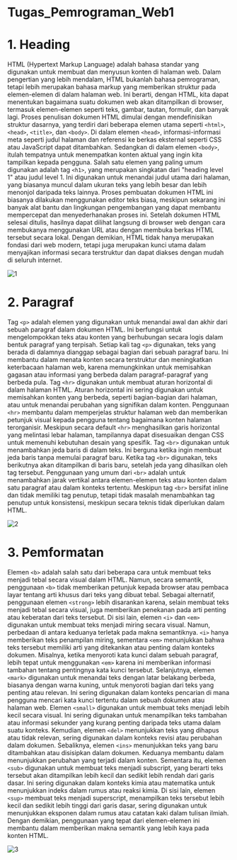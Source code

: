 # Tugas_Pemrograman_Web1

# 1. Heading

<p>
  
HTML (Hypertext Markup Language) adalah bahasa standar yang digunakan untuk membuat dan menyusun konten di halaman web. Dalam pengertian yang lebih mendalam, HTML bukanlah bahasa pemrograman, tetapi lebih merupakan bahasa markup yang memberikan struktur pada elemen-elemen di dalam halaman web. Ini berarti, dengan HTML, kita dapat menentukan bagaimana suatu dokumen web akan ditampilkan di browser, termasuk elemen-elemen seperti teks, gambar, tautan, formulir, dan banyak lagi. Proses penulisan dokumen HTML dimulai dengan mendefinisikan struktur dasarnya, yang terdiri dari beberapa elemen utama seperti `<html>`, `<head>`, `<title>`, dan `<body>`. Di dalam elemen `<head>`, informasi-informasi meta seperti judul halaman dan referensi ke berkas eksternal seperti CSS atau JavaScript dapat ditambahkan. Sedangkan di dalam elemen `<body>`, itulah tempatnya untuk menempatkan konten aktual yang ingin kita tampilkan kepada pengguna. Salah satu elemen yang paling umum digunakan adalah tag `<h1>`, yang merupakan singkatan dari "heading level 1" atau judul level 1. Ini digunakan untuk menandai judul utama dari halaman, yang biasanya muncul dalam ukuran teks yang lebih besar dan lebih menonjol daripada teks lainnya. Proses pembuatan dokumen HTML ini biasanya dilakukan menggunakan editor teks biasa, meskipun sekarang ini banyak alat bantu dan lingkungan pengembangan yang dapat membantu mempercepat dan menyederhanakan proses ini. Setelah dokumen HTML selesai ditulis, hasilnya dapat dilihat langsung di browser web dengan cara membukanya menggunakan URL atau dengan membuka berkas HTML tersebut secara lokal. Dengan demikian, HTML tidak hanya merupakan fondasi dari web modern, tetapi juga merupakan kunci utama dalam menyajikan informasi secara terstruktur dan dapat diakses dengan mudah di seluruh internet.</p>
  
![1](https://github.com/yusufefendi123/Tugas_Pemrograman_Web1/assets/140128335/35f67769-84f6-422f-97e1-43495ba100a7)

# 2. Paragraf
<p>
  
Tag `<p>` adalah elemen yang digunakan untuk menandai awal dan akhir dari sebuah paragraf dalam dokumen HTML. Ini berfungsi untuk mengelompokkan teks atau konten yang berhubungan secara logis dalam bentuk paragraf yang terpisah. Setiap kali tag `<p>` digunakan, teks yang berada di dalamnya dianggap sebagai bagian dari sebuah paragraf baru. Ini membantu dalam menata konten secara terstruktur dan meningkatkan keterbacaan halaman web, karena memungkinkan untuk memisahkan gagasan atau informasi yang berbeda dalam paragraf-paragraf yang berbeda pula.
Tag `<hr>` digunakan untuk membuat aturan horizontal di dalam halaman HTML. Aturan horizontal ini sering digunakan untuk memisahkan konten yang berbeda, seperti bagian-bagian dari halaman, atau untuk menandai perubahan yang signifikan dalam konten. Penggunaan `<hr>` membantu dalam memperjelas struktur halaman web dan memberikan petunjuk visual kepada pengguna tentang bagaimana konten halaman terorganisir. Meskipun secara default `<hr>` menghasilkan garis horizontal yang melintasi lebar halaman, tampilannya dapat disesuaikan dengan CSS untuk memenuhi kebutuhan desain yang spesifik.
Tag `<br>` digunakan untuk menambahkan jeda baris di dalam teks. Ini berguna ketika ingin membuat jeda baris tanpa memulai paragraf baru. Ketika tag `<br>` digunakan, teks berikutnya akan ditampilkan di baris baru, setelah jeda yang dihasilkan oleh tag tersebut. Penggunaan yang umum dari `<br>` adalah untuk menambahkan jarak vertikal antara elemen-elemen teks atau konten dalam satu paragraf atau dalam konteks tertentu. Meskipun tag `<br>` bersifat inline dan tidak memiliki tag penutup, tetapi tidak masalah menambahkan tag penutup untuk konsistensi, meskipun secara teknis tidak diperlukan dalam HTML.</p>

![2](https://github.com/yusufefendi123/Tugas_Pemrograman_Web1/assets/140128335/6cee176e-4ad6-4e51-8770-7c6e86370690)

# 3. Pemformatan
<p>

Elemen `<b>` adalah salah satu dari beberapa cara untuk membuat teks menjadi tebal secara visual dalam HTML. Namun, secara semantik, penggunaan `<b>` tidak memberikan petunjuk kepada browser atau pembaca layar tentang arti khusus dari teks yang dibuat tebal. Sebagai alternatif, penggunaan elemen `<strong>` lebih disarankan karena, selain membuat teks menjadi tebal secara visual, juga memberikan penekanan pada arti penting atau keberatan dari teks tersebut. 
Di sisi lain, elemen `<i>` dan `<em>` digunakan untuk membuat teks menjadi miring secara visual. Namun, perbedaan di antara keduanya terletak pada makna semantiknya. `<i>` hanya memberikan teks penampilan miring, sementara `<em>` menunjukkan bahwa teks tersebut memiliki arti yang ditekankan atau penting dalam konteks dokumen. Misalnya, ketika menyoroti kata kunci dalam sebuah paragraf, lebih tepat untuk menggunakan `<em>` karena ini memberikan informasi tambahan tentang pentingnya kata kunci tersebut.
Selanjutnya, elemen `<mark>` digunakan untuk menandai teks dengan latar belakang berbeda, biasanya dengan warna kuning, untuk menyoroti bagian dari teks yang penting atau relevan. Ini sering digunakan dalam konteks pencarian di mana pengguna mencari kata kunci tertentu dalam sebuah dokumen atau halaman web.
Elemen `<small>` digunakan untuk membuat teks menjadi lebih kecil secara visual. Ini sering digunakan untuk menampilkan teks tambahan atau informasi sekunder yang kurang penting daripada teks utama dalam suatu konteks.
Kemudian, elemen `<del>` menunjukkan teks yang dihapus atau tidak relevan, sering digunakan dalam konteks revisi atau perubahan dalam dokumen. Sebaliknya, elemen `<ins>` menunjukkan teks yang baru ditambahkan atau disisipkan dalam dokumen. Keduanya membantu dalam menunjukkan perubahan yang terjadi dalam konten.
Sementara itu, elemen `<sub>` digunakan untuk membuat teks menjadi subscript, yang berarti teks tersebut akan ditampilkan lebih kecil dan sedikit lebih rendah dari garis dasar. Ini sering digunakan dalam konteks kimia atau matematika untuk menunjukkan indeks dalam rumus atau reaksi kimia. Di sisi lain, elemen `<sup>` membuat teks menjadi superscript, menampilkan teks tersebut lebih kecil dan sedikit lebih tinggi dari garis dasar, sering digunakan untuk menunjukkan eksponen dalam rumus atau catatan kaki dalam tulisan ilmiah. Dengan demikian, penggunaan yang tepat dari elemen-elemen ini membantu dalam memberikan makna semantik yang lebih kaya pada konten HTML.</p>

![3](https://github.com/yusufefendi123/Tugas_Pemrograman_Web1/assets/140128335/0b607d93-edf4-4300-8392-c32e6ab4b237)


